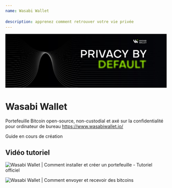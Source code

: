 ```yaml
---
name: Wasabi Wallet

description: apprenez comment retrouver votre vie privée
---
```


![wasabi](assets/cover.jpeg)

# Wasabi Wallet

Portefeuille Bitcoin open-source, non-custodial et axé sur la confidentialité pour ordinateur de bureau
https://www.wasabiwallet.io/

Guide en cours de création

## Vidéo tutoriel

![Wasabi Wallet | Comment installer et créer un portefeuille - Tutoriel officiel](https://youtu.be/QHIpEYYqddE)

![Wasabi Wallet | Comment envoyer et recevoir des bitcoins](https://youtu.be/UbOAbXjzBJg)
